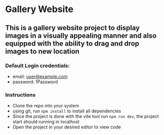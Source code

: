 # Gallery Website
## This is a gallery website project to display images in a visually appealing manner and also equipped with the ability to drag and drop images to new location
### Default Login credentials:
* email: user@example.com
* password: 1Password
### Instructions
* Clone the repo into your system
* using git, run `npm install` to install all dependencies
* Since the project is done with the vite tool run `npm run dev`, the project start should running in localhost
* Open the project in your desired editor to view code
